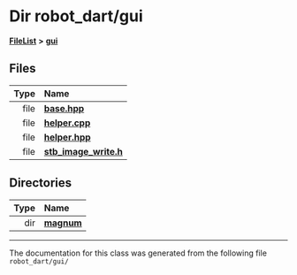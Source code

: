 

# Dir robot\_dart/gui



[**FileList**](files.md) **>** [**gui**](dir_6a9d4b7ec29c938d1d9a486c655cfc8a.md)












## Files

| Type | Name |
| ---: | :--- |
| file | [**base.hpp**](base_8hpp.md) <br> |
| file | [**helper.cpp**](helper_8cpp.md) <br> |
| file | [**helper.hpp**](helper_8hpp.md) <br> |
| file | [**stb\_image\_write.h**](stb__image__write_8h.md) <br> |


## Directories

| Type | Name |
| ---: | :--- |
| dir | [**magnum**](dir_5d18adecbc10cabf3ca51da31f2acdd1.md) <br> |

























































------------------------------
The documentation for this class was generated from the following file `robot_dart/gui/`

